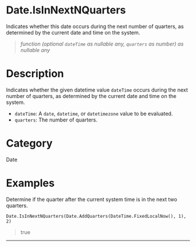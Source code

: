 # Date.IsInNextNQuarters
Indicates whether this date occurs during the next number of quarters, as determined by the current date and time on the system.
> _function (optional <code>dateTime</code> as nullable any, <code>quarters</code> as number) as nullable any_

# Description 
Indicates whether the given datetime value <code>dateTime</code> occurs during the next number of quarters, as determined by the current date and time on the system.
      <ul>
      <li><code>dateTime</code>: A <code>date</code>, <code>datetime</code>, or <code>datetimezone</code> value to be evaluated.</li>
      <li><code>quarters</code>: The number of quarters.</li>
      </ul>
# Category 
Date
# Examples 
Determine if the quarter after the current system time is in the next two quarters.
```
Date.IsInNextNQuarters(Date.AddQuarters(DateTime.FixedLocalNow(), 1), 2)
```
> true
***

